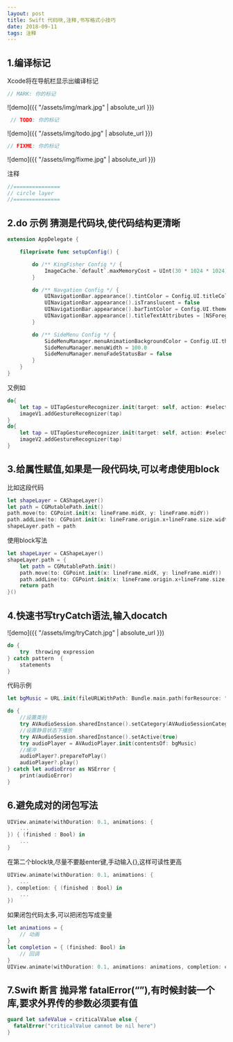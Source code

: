 ```yaml
---
layout: post
title: Swift 代码块,注释,书写格式小技巧
date: 2018-09-11
tags: 注释
---
```


## 1.编译标记
Xcode将在导航栏显示出编译标记
```swift
// MARK: 你的标记
```
![demo]({{ "/assets/img/mark.jpg" | absolute_url }})

```swift
 // TODO: 你的标记
``` 
![demo]({{ "/assets/img/todo.jpg" | absolute_url }})

```swift
// FIXME: 你的标记
```
![demo]({{ "/assets/img/fixme.jpg" | absolute_url }})

注释
```swift
//===============
// circle layer
//===============
```

## 2.do 示例 猜测是代码块,使代码结构更清晰 
```swift
extension AppDelegate {

    fileprivate func setupConfig() {

        do /** KingFisher Config */ {
            ImageCache.`default`.maxMemoryCost = UInt(30 * 1024 * 1024)
        }

        do /** Navgation Config */ {
            UINavigationBar.appearance().tintColor = Config.UI.titleColor
            UINavigationBar.appearance().isTranslucent = false
            UINavigationBar.appearance().barTintColor = Config.UI.themeColor
            UINavigationBar.appearance().titleTextAttributes = [NSForegroundColorAttributeName: Config.UI.titleColor]
        }

        do /** SideMenu Config */ {
            SideMenuManager.menuAnimationBackgroundColor = Config.UI.themeColor
            SideMenuManager.menuWidth = 100.0
            SideMenuManager.menuFadeStatusBar = false
        }
    }
}
```
又例如
```swift
do{
    let tap = UITapGestureRecognizer.init(target: self, action: #selector(self.imgButtonClick(gesture:)))
    imageV1.addGestureRecognizer(tap)
}
do{
    let tap = UITapGestureRecognizer.init(target: self, action: #selector(self.imgButtonClick(gesture:)))
    imageV2.addGestureRecognizer(tap)
}
```
## 3.给属性赋值,如果是一段代码块,可以考虑使用block
比如这段代码
```swift
let shapeLayer = CAShapeLayer()
let path = CGMutablePath.init()
path.move(to: CGPoint.init(x: lineFrame.midX, y: lineFrame.midY))
path.addLine(to: CGPoint.init(x: lineFrame.origin.x+lineFrame.size.width/2, y: lineFrame.origin.y))
shapeLayer.path = path
```

使用block写法
```swift
let shapeLayer = CAShapeLayer()
shapeLayer.path = {
    let path = CGMutablePath.init()
    path.move(to: CGPoint.init(x: lineFrame.midX, y: lineFrame.midY))
    path.addLine(to: CGPoint.init(x: lineFrame.origin.x+lineFrame.size.width/2, y: lineFrame.origin.y))
    return path
}()
```
## 4.快速书写tryCatch语法,输入docatch 
![demo]({{ "/assets/img/tryCatch.jpg" | absolute_url }})
```swift
do {
    try  throwing expression
} catch pattern  {
    statements  
}
```

代码示例
```swift
let bgMusic = URL.init(fileURLWithPath: Bundle.main.path(forResource: "Ecstasy", ofType: "mp3")!)

do {
    //设置类别
    try AVAudioSession.sharedInstance().setCategory(AVAudioSessionCategoryPlayback)
    //设置静音状态下播放
    try AVAudioSession.sharedInstance().setActive(true)
    try audioPlayer = AVAudioPlayer.init(contentsOf: bgMusic)
    //缓冲
    audioPlayer?.prepareToPlay()
    audioPlayer?.play()
} catch let audioError as NSError {
    print(audioError)
}
```

## 6.避免成对的闭包写法
```swift
UIView.animate(withDuration: 0.1, animations: {
    ...
}) { (finished : Bool) in
    ...
}
```
在第二个block块,尽量不要敲enter键,手动输入{},这样可读性更高
```swift
UIView.animate(withDuration: 0.1, animations: {
    ...    
}, completion: { (finished : Bool) in
    ...    
})
```
如果闭包代码太多,可以把闭包写成变量

```swift
let animations = {
    // 动画
}
let completion = { (finished: Bool) in
    // 回调
}
UIView.animate(withDuration: 0.1, animations: animations, completion: completion)
```


## 7.Swift 断言 抛异常 fatalError(“”),有时候封装一个库,要求外界传的参数必须要有值
```swift
guard let safeValue = criticalValue else {
  fatalError("criticalValue cannot be nil here")
}
```
